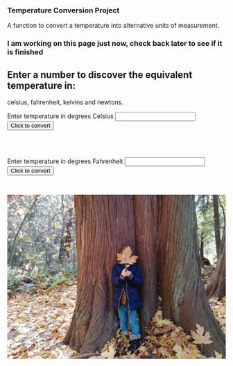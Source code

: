 ### Temperature Conversion Project

A function to convert a temperature into alternative units of measurement.

### I am working on this page just now, check back later to see if it is finished

## Enter a number to discover the equivalent temperature in:
celsius, fahrenheit, kelvins and newtons.

Enter temperature in degrees Celsius <input type="number" id="celsius" name="celsius"/> 
<input type="button" onclick="celsiusConverter()" value="Click to convert" />
<div id="theResult"><BR/></div>

<BR/>

Enter temperature in degrees Fahrenheit <input type="number" id="fahrenheit" name="fahrenheit"/> 
<input type="button" onclick="fahrenheitConverter()" value="Click to convert" />
<div id="theAnswer"><BR/></div>

![image of temperature](chilly.jpg)

<script>
function celsiusConverter() {
    let result = "";
    let celsius = document.getElementById("celsius").value;
    console.log(celsius);
    let kelvin = celsius + 273.15;
    let fahrenheit = celsius*(9/5)+32;
    let newton = celsius*(33/100);
    result = `Degrees ${celsius} C, ${Math.round(fahrenheit)} F, ${Math.round(kelvin)} K, ${Math.round(newton)} N`;
    document.getElementById("theResult").innerHTML = result;
};

function fahrenheitConverter() {
    let answer = "";
    let f = document.getElementById("fahrenheit").value;
    console.log(f);
    let c = (f-32)*5/9;
    let k = c+273.15;
    let n = c*(33/100);
    answer = `Degrees ${Math.round(c)} C, ${f} F, ${Math.round(k)} K, ${Math.round(n)} N`; 
    document.getElementById("theAnswer").innerHTML = answer;
};
  </script>
